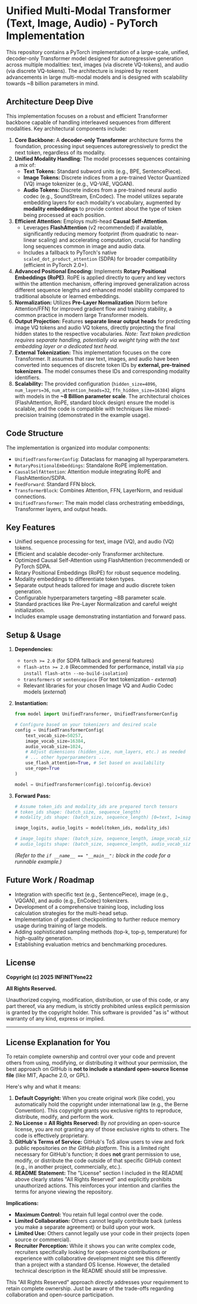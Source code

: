 # Unified Multi-Modal Transformer (Text, Image, Audio) - PyTorch Implementation

This repository contains a PyTorch implementation of a large-scale, unified, decoder-only Transformer model designed for autoregressive generation across multiple modalities: text, images (via discrete VQ-tokens), and audio (via discrete VQ-tokens). The architecture is inspired by recent advancements in large multi-modal models and is designed with scalability towards ~8 billion parameters in mind.

## Architecture Deep Dive

This implementation focuses on a robust and efficient Transformer backbone capable of handling interleaved sequences from different modalities. Key architectural components include:

1.  **Core Backbone:** A **decoder-only Transformer** architecture forms the foundation, processing input sequences autoregressively to predict the next token, regardless of its modality.
2.  **Unified Modality Handling:** The model processes sequences containing a mix of:
    * **Text Tokens:** Standard subword units (e.g., BPE, SentencePiece).
    * **Image Tokens:** Discrete indices from a pre-trained Vector Quantized (VQ) image tokenizer (e.g., VQ-VAE, VQGAN).
    * **Audio Tokens:** Discrete indices from a pre-trained neural audio codec (e.g., SoundStream, EnCodec).
    The model utilizes separate embedding layers for each modality's vocabulary, augmented by **modality embeddings** to provide context about the type of token being processed at each position.
3.  **Efficient Attention:** Employs multi-head **Causal Self-Attention**.
    * Leverages **FlashAttention** (v2 recommended) if available, significantly reducing memory footprint (from quadratic to near-linear scaling) and accelerating computation, crucial for handling long sequences common in image and audio data.
    * Includes a fallback to PyTorch's native `scaled_dot_product_attention` (SDPA) for broader compatibility (efficient in PyTorch 2.0+).
4.  **Advanced Positional Encoding:** Implements **Rotary Positional Embeddings (RoPE)**. RoPE is applied directly to query and key vectors within the attention mechanism, offering improved generalization across different sequence lengths and enhanced model stability compared to traditional absolute or learned embeddings.
5.  **Normalization:** Utilizes **Pre-Layer Normalization** (Norm before Attention/FFN) for improved gradient flow and training stability, a common practice in modern large Transformer models.
6.  **Output Projection:** Features **separate linear output heads** for predicting image VQ tokens and audio VQ tokens, directly projecting the final hidden states to the respective vocabularies. *Note: Text token prediction requires separate handling, potentially via weight tying with the text embedding layer or a dedicated text head.*
7.  **External Tokenization:** This implementation focuses on the core Transformer. It assumes that raw text, images, and audio have been converted into sequences of discrete token IDs by **external, pre-trained tokenizers**. The model consumes these IDs and corresponding modality identifiers.
8.  **Scalability:** The provided configuration (`hidden_size=4096`, `num_layers=36`, `num_attention_heads=32`, `ffn_hidden_size=16384`) aligns with models in the **~8 Billion parameter scale**. The architectural choices (FlashAttention, RoPE, standard block design) ensure the model is scalable, and the code is compatible with techniques like mixed-precision training (demonstrated in the example usage).

## Code Structure

The implementation is organized into modular components:

* `UnifiedTransformerConfig`: Dataclass for managing all hyperparameters.
* `RotaryPositionalEmbeddings`: Standalone RoPE implementation.
* `CausalSelfAttention`: Attention module integrating RoPE and FlashAttention/SDPA.
* `FeedForward`: Standard FFN block.
* `TransformerBlock`: Combines Attention, FFN, LayerNorm, and residual connections.
* `UnifiedTransformer`: The main model class orchestrating embeddings, Transformer layers, and output heads.

## Key Features

* Unified sequence processing for text, image (VQ), and audio (VQ) tokens.
* Efficient and scalable decoder-only Transformer architecture.
* Optimized Causal Self-Attention using FlashAttention (recommended) or PyTorch SDPA.
* Rotary Positional Embeddings (RoPE) for robust sequence modeling.
* Modality embeddings to differentiate token types.
* Separate output heads tailored for image and audio discrete token generation.
* Configurable hyperparameters targeting ~8B parameter scale.
* Standard practices like Pre-Layer Normalization and careful weight initialization.
* Includes example usage demonstrating instantiation and forward pass.

## Setup & Usage

1.  **Dependencies:**
    * `torch >= 2.0` (for SDPA fallback and general features)
    * `flash-attn >= 2.0` (Recommended for performance, install via `pip install flash-attn --no-build-isolation`)
    * `transformers` or `sentencepiece` (For text tokenization - *external*)
    * Relevant libraries for your chosen Image VQ and Audio Codec models (*external*)

2.  **Instantiation:**
    ```python
    from model import UnifiedTransformer, UnifiedTransformerConfig

    # Configure based on your tokenizers and desired scale
    config = UnifiedTransformerConfig(
        text_vocab_size=50257,
        image_vocab_size=16384,
        audio_vocab_size=1024,
        # Adjust dimensions (hidden_size, num_layers, etc.) as needed
        # ... other hyperparameters ...
        use_flash_attention=True, # Set based on availability
        use_rope=True
    )

    model = UnifiedTransformer(config).to(config.device)
    ```

3.  **Forward Pass:**
    ```python
    # Assume token_ids and modality_ids are prepared torch tensors
    # token_ids shape: (batch_size, sequence_length)
    # modality_ids shape: (batch_size, sequence_length) [0=text, 1=image, 2=audio]

    image_logits, audio_logits = model(token_ids, modality_ids)

    # image_logits shape: (batch_size, sequence_length, image_vocab_size)
    # audio_logits shape: (batch_size, sequence_length, audio_vocab_size)
    ```
    *(Refer to the `if __name__ == "__main__":` block in the code for a runnable example.)*

## Future Work / Roadmap

* Integration with specific text (e.g., SentencePiece), image (e.g., VQGAN), and audio (e.g., EnCodec) tokenizers.
* Development of a comprehensive training loop, including loss calculation strategies for the multi-head setup.
* Implementation of gradient checkpointing to further reduce memory usage during training of large models.
* Adding sophisticated sampling methods (top-k, top-p, temperature) for high-quality generation.
* Establishing evaluation metrics and benchmarking procedures.

## License

**Copyright (c) 2025 INFINITYone22**

**All Rights Reserved.**

Unauthorized copying, modification, distribution, or use of this code, or any part thereof, via any medium, is strictly prohibited unless explicit permission is granted by the copyright holder. This software is provided "as is" without warranty of any kind, express or implied.

---

## License Explanation for You

To retain complete ownership and control over your code and prevent others from using, modifying, or distributing it without your permission, the best approach on GitHub is **not to include a standard open-source license file** (like MIT, Apache 2.0, or GPL).

Here's why and what it means:

1.  **Default Copyright:** When you create original work (like code), you automatically hold the copyright under international law (e.g., the Berne Convention). This copyright grants you exclusive rights to reproduce, distribute, modify, and perform the work.
2.  **No License = All Rights Reserved:** By *not* providing an open-source license, you are not granting any of those exclusive rights to others. The code is effectively proprietary.
3.  **GitHub's Terms of Service:** GitHub's ToS allow users to view and fork public repositories *on the GitHub platform*. This is a limited right necessary for GitHub's function; it does **not** grant permission to use, modify, or distribute the code outside of that specific GitHub context (e.g., in another project, commercially, etc.).
4.  **README Statement:** The "License" section I included in the README above clearly states "All Rights Reserved" and explicitly prohibits unauthorized actions. This reinforces your intention and clarifies the terms for anyone viewing the repository.

**Implications:**

* **Maximum Control:** You retain full legal control over the code.
* **Limited Collaboration:** Others cannot legally contribute back (unless you make a separate agreement) or build upon your work.
* **Limited Use:** Others cannot legally use your code in their projects (open source or commercial).
* **Recruiter Perception:** While it shows you can write complex code, recruiters specifically looking for open-source contributions or experience with collaborative development might see this differently than a project with a standard OS license. However, the detailed technical description in the README should still be impressive.

This "All Rights Reserved" approach directly addresses your requirement to retain complete ownership. Just be aware of the trade-offs regarding collaboration and open-source participation.
